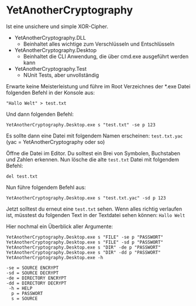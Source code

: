 # YetAnotherCryptography

Ist eine unsichere und simple XOR-Cipher.

* YetAnotherCryptography.DLL
  * Beinhaltet alles wichtige zum Verschlüsseln und Entschlüsseln
* YetAnotherCryptography.Desktop
  * Beinhaltet die CLI Anwendung, die über cmd.exe ausgeführt werden kann
* YetAnotherCryptography.Test
  * NUnit Tests, aber unvollständig


Erwarte keine Meisterleistung und führe im Root Verzeichnes der \*.exe Datei folgenden Befehl in der Konsole aus:
```
"Hallo Welt" > test.txt
```
Und dann folgenden Befehl:
```
YetAnotherCryptography.Desktop.exe s "test.txt" -se p 123
```
Es sollte dann eine Datei mit folgendem Namen erscheinen: `test.txt.yac` (yac = YetAnotherCryptography oder so)

Öffne die Datei im Editor. Du solltest ein Brei von Symbolen, Buchstaben und Zahlen erkennen.
Nun lösche die alte `test.txt` Datei mit folgendem Befehl:
```
del test.txt
```
Nun führe folgendem Befehl aus:
```
YetAnotherCryptography.Desktop.exe s "test.txt.yac" -sd p 123
```
Jetzt solltest du erneut eine `test.txt` sehen. Wenn alles richtig verlaufen ist, müsstest du folgenden Text in der Textdatei sehen können: `Hallo Welt`

Hier nochmal ein Überblick aller Argumente:
```
YetAnotherCryptography.Desktop.exe s "FILE" -se p "PASSWORT"
YetAnotherCryptography.Desktop.exe s "FILE" -sd p "PASSWORT"
YetAnotherCryptography.Desktop.exe s "DIR" -de p "PASSWORT"
YetAnotherCryptography.Desktop.exe s "DIR" -dd p "PASSWORT"
YetAnotherCryptography.Desktop.exe -h
```
```
-se = SOURCE ENCRYPT
-sd = SOURCE DECRYPT
-de = DIRECTORY ENCRYPT
-dd = DIRECTORY DECRYPT
 -h = HELP
  p = PASSWORT
  s = SOURCE
```
